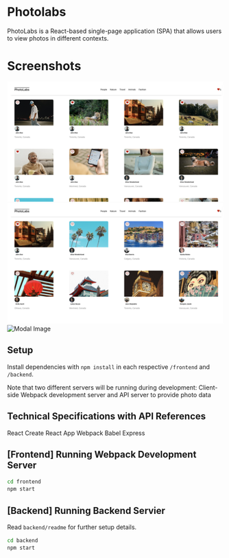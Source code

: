 # Photolabs

PhotoLabs is a React-based single-page application (SPA) that allows users to view photos in different contexts.

# Screenshots

![Home Image](./docs/home-page.png)
![FilterImage](./docs/nature.png)
![Modal Image](./docs/modal.png)

## Setup

Install dependencies with `npm install` in each respective `/frontend` and `/backend`.

Note that two different servers will be running during development:
Client-side Webpack development server and
API server to provide photo data

## Technical Specifications with API References

React
Create React App
Webpack
Babel
Express

## [Frontend] Running Webpack Development Server

```sh
cd frontend
npm start
```

## [Backend] Running Backend Servier

Read `backend/readme` for further setup details.

```sh
cd backend
npm start
```
